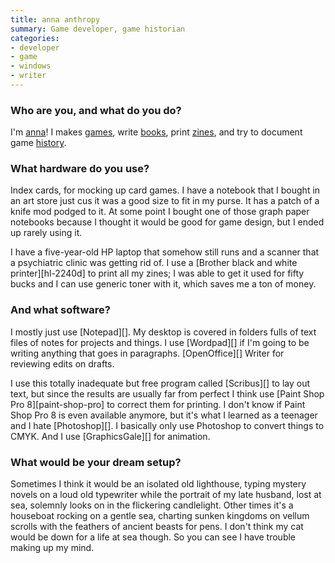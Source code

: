 ```yaml
---
title: anna anthropy
summary: Game developer, game historian
categories:
- developer
- game
- windows
- writer
---
```


### Who are you, and what do you do?

I'm [anna](http://auntiepixelante.com/ "anna's website.")! I makes [games](http://www.auntiepixelante.com/games/ "anna's games."), write [books](http://www.indiebound.org/book/9781609803728 "anna's book about video games."), print [zines](https://annaanthropy.selz.com/ "anna's zines."), and try to document game [history](http://annarchive.com/ "anna's gaming history site.").

### What hardware do you use?

Index cards, for mocking up card games. I have a notebook that I bought in an art store just cus it was a good size to fit in my purse. It has a patch of a knife mod podged to it. At some point I bought one of those graph paper notebooks because I thought it would be good for game design, but I ended up rarely using it.

I have a five-year-old HP laptop that somehow still runs and a scanner that a psychiatric clinic was getting rid of. I use a [Brother black and white printer][hl-2240d] to print all my zines; I was able to get it used for fifty bucks and I can use generic toner with it, which saves me a ton of money.

### And what software?

I mostly just use [Notepad][]. My desktop is covered in folders fulls of text files of notes for projects and things. I use [Wordpad][] if I'm going to be writing anything that goes in paragraphs. [OpenOffice][] Writer for reviewing edits on drafts.

I use this totally inadequate but free program called [Scribus][] to lay out text, but since the results are usually far from perfect I think use [Paint Shop Pro 8][paint-shop-pro] to correct them for printing. I don't know if Paint Shop Pro 8 is even available anymore, but it's what I learned as a teenager and I hate [Photoshop][]. I basically only use Photoshop to convert things to CMYK. And I use [GraphicsGale][] for animation.

### What would be your dream setup?

Sometimes I think it would be an isolated old lighthouse, typing mystery novels on a loud old typewriter while the portrait of my late husband, lost at sea, solemnly looks on in the flickering candlelight. Other times it's a houseboat rocking on a gentle sea, charting sunken kingdoms on vellum scrolls with the feathers of ancient beasts for pens. I don't think my cat would be down for a life at sea though. So you can see I have trouble making up my mind.